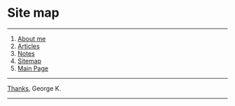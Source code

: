 # Site map
---

1) [About me](./about_me.md)
2) [Articles](./articles/articles_map.md)
3) [Notes](./notes)
4) [Sitemap](./site_map.md)  
5) [Main Page](README.md)

---
[Thanks](../../../../notes/Thanks_page.md),
George K.

---